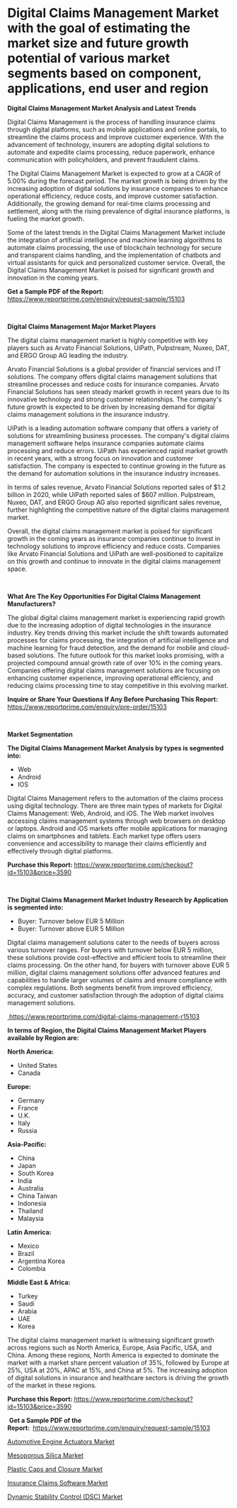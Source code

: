 <p><h1>Digital Claims Management Market with the goal of estimating the market size and future growth potential of various market segments based on component, applications, end user and region</h1></p><p><strong>Digital Claims Management Market Analysis and Latest Trends</strong></p>
<p><p>Digital Claims Management is the process of handling insurance claims through digital platforms, such as mobile applications and online portals, to streamline the claims process and improve customer experience. With the advancement of technology, insurers are adopting digital solutions to automate and expedite claims processing, reduce paperwork, enhance communication with policyholders, and prevent fraudulent claims.</p><p>The Digital Claims Management Market is expected to grow at a CAGR of 5.00% during the forecast period. The market growth is being driven by the increasing adoption of digital solutions by insurance companies to enhance operational efficiency, reduce costs, and improve customer satisfaction. Additionally, the growing demand for real-time claims processing and settlement, along with the rising prevalence of digital insurance platforms, is fueling the market growth.</p><p>Some of the latest trends in the Digital Claims Management Market include the integration of artificial intelligence and machine learning algorithms to automate claims processing, the use of blockchain technology for secure and transparent claims handling, and the implementation of chatbots and virtual assistants for quick and personalized customer service. Overall, the Digital Claims Management Market is poised for significant growth and innovation in the coming years.</p></p>
<p><strong>Get a Sample PDF of the Report:&nbsp;</strong> <a href="https://www.reportprime.com/enquiry/request-sample/15103">https://www.reportprime.com/enquiry/request-sample/15103</a></p>
<p>&nbsp;</p>
<p><strong>Digital Claims Management Major Market Players</strong></p>
<p><p>The digital claims management market is highly competitive with key players such as Arvato Financial Solutions, UiPath, Pulpstream, Nuxeo, DAT, and ERGO Group AG leading the industry.</p><p>Arvato Financial Solutions is a global provider of financial services and IT solutions. The company offers digital claims management solutions that streamline processes and reduce costs for insurance companies. Arvato Financial Solutions has seen steady market growth in recent years due to its innovative technology and strong customer relationships. The company's future growth is expected to be driven by increasing demand for digital claims management solutions in the insurance industry.</p><p>UiPath is a leading automation software company that offers a variety of solutions for streamlining business processes. The company's digital claims management software helps insurance companies automate claims processing and reduce errors. UiPath has experienced rapid market growth in recent years, with a strong focus on innovation and customer satisfaction. The company is expected to continue growing in the future as the demand for automation solutions in the insurance industry increases.</p><p>In terms of sales revenue, Arvato Financial Solutions reported sales of $1.2 billion in 2020, while UiPath reported sales of $607 million. Pulpstream, Nuxeo, DAT, and ERGO Group AG also reported significant sales revenue, further highlighting the competitive nature of the digital claims management market.</p><p>Overall, the digital claims management market is poised for significant growth in the coming years as insurance companies continue to invest in technology solutions to improve efficiency and reduce costs. Companies like Arvato Financial Solutions and UiPath are well-positioned to capitalize on this growth and continue to innovate in the digital claims management space.</p></p>
<p>&nbsp;</p>
<p><strong>What Are The Key Opportunities For Digital Claims Management Manufacturers?</strong></p>
<p><p>The global digital claims management market is experiencing rapid growth due to the increasing adoption of digital technologies in the insurance industry. Key trends driving this market include the shift towards automated processes for claims processing, the integration of artificial intelligence and machine learning for fraud detection, and the demand for mobile and cloud-based solutions. The future outlook for this market looks promising, with a projected compound annual growth rate of over 10% in the coming years. Companies offering digital claims management solutions are focusing on enhancing customer experience, improving operational efficiency, and reducing claims processing time to stay competitive in this evolving market.</p></p>
<p><strong>Inquire or Share Your Questions If Any Before Purchasing This Report:</strong> <a href="https://www.reportprime.com/enquiry/pre-order/15103">https://www.reportprime.com/enquiry/pre-order/15103</a></p>
<p>&nbsp;</p>
<p><strong>Market Segmentation</strong></p>
<p><strong>The Digital Claims Management Market Analysis by types is segmented into:</strong></p>
<p><ul><li>Web</li><li>Android</li><li>IOS</li></ul></p>
<p><p>Digital Claims Management refers to the automation of the claims process using digital technology. There are three main types of markets for Digital Claims Management: Web, Android, and iOS. The Web market involves accessing claims management systems through web browsers on desktop or laptops. Android and iOS markets offer mobile applications for managing claims on smartphones and tablets. Each market type offers users convenience and accessibility to manage their claims efficiently and effectively through digital platforms.</p></p>
<p><strong>Purchase this Report:&nbsp;</strong><a href="https://www.reportprime.com/checkout?id=15103&price=3590">https://www.reportprime.com/checkout?id=15103&price=3590</a></p>
<p>&nbsp;</p>
<p><strong>The Digital Claims Management Market Industry Research by Application is segmented into:</strong></p>
<p><ul><li>Buyer: Turnover below EUR 5 Million</li><li>Buyer: Turnover above EUR 5 Million</li></ul></p>
<p><p>Digital claims management solutions cater to the needs of buyers across various turnover ranges. For buyers with turnover below EUR 5 million, these solutions provide cost-effective and efficient tools to streamline their claims processing. On the other hand, for buyers with turnover above EUR 5 million, digital claims management solutions offer advanced features and capabilities to handle larger volumes of claims and ensure compliance with complex regulations. Both segments benefit from improved efficiency, accuracy, and customer satisfaction through the adoption of digital claims management solutions.</p></p>
<p><a href="https://www.reportprime.com/digital-claims-management-r15103">&nbsp;https://www.reportprime.com/digital-claims-management-r15103</a></p>
<p><strong>In terms of Region, the Digital Claims Management Market Players available by Region are:</strong></p>
<p>
    <p> <strong> North America: </strong>
        <ul>
            <li>United States</li>
            <li>Canada</li>
        </ul>
        </p> 
    <p> <strong> Europe: </strong>
        <ul>
            <li>Germany</li>
            <li>France</li>
            <li>U.K.</li>
            <li>Italy</li>
            <li>Russia</li>
        </ul>
        </p> 
    <p> <strong> Asia-Pacific: </strong>
        <ul>
            <li>China</li>
            <li>Japan</li>
            <li>South Korea</li>
            <li>India</li>
            <li>Australia</li>
            <li>China Taiwan</li>
            <li>Indonesia</li>
            <li>Thailand</li>
            <li>Malaysia</li>
        </ul>
        </p> 
    <p> <strong> Latin America: </strong>
        <ul>
            <li>Mexico</li>
            <li>Brazil</li>
            <li>Argentina Korea</li>
            <li>Colombia</li>
        </ul>
        </p> 
    <p> <strong> Middle East & Africa: </strong>
        <ul>
            <li>Turkey</li>
            <li>Saudi</li>
            <li>Arabia</li>
            <li>UAE</li>
            <li>Korea</li>
        </ul>
    </p>
    </p>
<p><p>The digital claims management market is witnessing significant growth across regions such as North America, Europe, Asia Pacific, USA, and China. Among these regions, North America is expected to dominate the market with a market share percent valuation of 35%, followed by Europe at 25%, USA at 20%, APAC at 15%, and China at 5%. The increasing adoption of digital solutions in insurance and healthcare sectors is driving the growth of the market in these regions.</p></p>
<p><strong>Purchase this Report: </strong><a href="https://www.reportprime.com/checkout?id=15103&price=3590">https://www.reportprime.com/checkout?id=15103&price=3590</a></p>
<p>&nbsp;<strong>Get a Sample PDF of the Report:&nbsp;&nbsp;</strong><a href="https://www.reportprime.com/enquiry/request-sample/15103">https://www.reportprime.com/enquiry/request-sample/15103</a></p>
<p><strong></strong></p>
<p><p><a href="https://www.linkedin.com/pulse/automotive-engine-actuators-market-size-trends-growth-outlook-ewere?trackingId=pStB9P%2FeN8Ek%2F85widMfEw%3D%3D">Automotive Engine Actuators Market</a></p><p><a href="https://issuu.com/reportprime-2/docs/mesoporous-silica-market-size-2030.pptx">Mesoporous Silica Market</a></p><p><a href="https://issuu.com/reportprime-2/docs/plastic-caps-and-closure-market-size-2030.pptx">Plastic Caps and Closure Market</a></p><p><a href="https://github.com/joannesouthgate/Market-Research-Report-List-2/blob/main/insurance-claims-software-market.md">Insurance Claims Software Market</a></p><p><a href="https://www.linkedin.com/pulse/dynamic-stability-control-dsc-market-challenges-opportunities-z6gde?trackingId=GfvXmGgr%2BjQwVEAQgSQwlw%3D%3D">Dynamic Stability Control (DSC) Market</a></p></p>